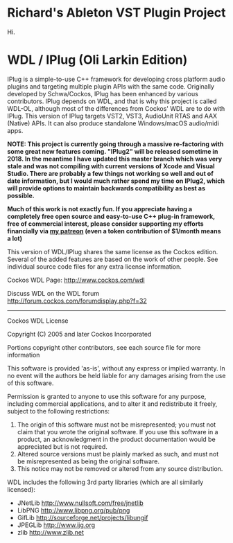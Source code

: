 # Richard's Ableton VST Plugin Project

Hi.

# WDL / IPlug (Oli Larkin Edition)

IPlug is a simple-to-use C++ framework for developing cross platform audio plugins and targeting multiple plugin APIs with the same code. Originally developed by Schwa/Cockos, IPlug has been enhanced by various contributors. IPlug depends on WDL, and that is why this project is called WDL-OL,  although most of the differences from Cockos' WDL are to do with IPlug.
This version of IPlug targets VST2, VST3, AudioUnit RTAS and AAX (Native) APIs. It can also produce standalone Windows/macOS audio/midi apps. 

**NOTE: This project is currently going through a massive re-factoring with some great new features coming. "IPlug2" will be released sometime in 2018. In the meantime I have updated this master branch which was very stale and was not compiling with current versions of Xcode and Visual Studio. There are probably a few things not working so well and out of date information, but I would much rather spend my time on IPlug2, which will provide options to maintain backwards compatibility as best as possible.** 

**Much of this work is not exactly fun. If you appreciate having a completely free open source and easy-to-use C++ plug-in framework, free of commercial interest, please consider supporting my efforts financially via [my patreon](https://patreon.com/olilarkin) (even a token contribution of $1/month means a lot)**

This version of WDL/IPlug shares the same license as the Cockos edition. Several of the added features are based on the work of other people. See individual source code files for any extra license information.

Cockos WDL Page: http://www.cockos.com/wdl

Discuss WDL on the WDL forum http://forum.cockos.com/forumdisplay.php?f=32

--------------------------------------------

Cockos WDL License

Copyright (C) 2005 and later Cockos Incorporated

Portions copyright other contributors, see each source file for more information

This software is provided 'as-is', without any express or implied warranty.  In no event will the authors be held liable for any damages arising from the use of this software.

Permission is granted to anyone to use this software for any purpose, including commercial applications, and to alter it and redistribute it freely, subject to the following restrictions:

1. The origin of this software must not be misrepresented; you must not claim that you wrote the original software. If you use this software in a product, an acknowledgment in the product documentation would be appreciated but is not required.
1. Altered source versions must be plainly marked as such, and must not be misrepresented as being the original software.
1. This notice may not be removed or altered from any source distribution.

WDL includes the following 3rd party libraries (which are all similarly licensed):

* JNetLib http://www.nullsoft.com/free/jnetlib
* LibPNG http://www.libpng.org/pub/png
* GifLib http://sourceforge.net/projects/libungif
* JPEGLib http://www.ijg.org
* zlib http://www.zlib.net

